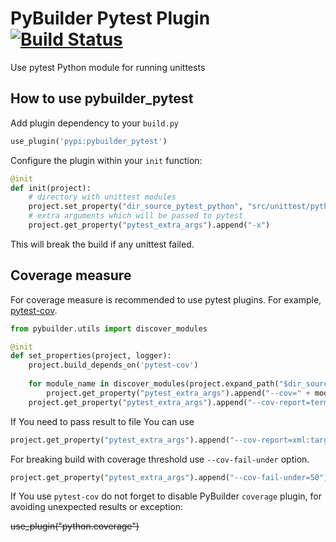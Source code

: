 PyBuilder Pytest Plugin [![Build Status](https://travis-ci.org/AlexeySanko/pybuilder_pytest.svg?branch=master)](https://travis-ci.org/AlexeySanko/pybuilder_pytest)
=======================

Use pytest Python module for running unittests

How to use pybuilder_pytest
----------------------------------

Add plugin dependency to your `build.py`
```python
use_plugin('pypi:pybuilder_pytest')
```

Configure the plugin within your `init` function:
```python
@init
def init(project):
    # directory with unittest modules
    project.set_property("dir_source_pytest_python", "src/unittest/python")
    # extra arguments which will be passed to pytest
    project.get_property("pytest_extra_args").append("-x")
```

This will break the build if any unittest failed.

Coverage measure
----------------------------------

For coverage measure is recommended to use pytest plugins.
For example, [pytest-cov](http://pytest-cov.readthedocs.io/en/latest/index.html).

```python
from pybuilder.utils import discover_modules

@init
def set_properties(project, logger):
    project.build_depends_on('pytest-cov')
    
    for module_name in discover_modules(project.expand_path("$dir_source_main_python")):
        project.get_property("pytest_extra_args").append("--cov=" + module_name)
    project.get_property("pytest_extra_args").append("--cov-report=term-missing")
```

If You need to pass result to file You can use 
```python
project.get_property("pytest_extra_args").append("--cov-report=xml:target/reports/pytest_coverage.xml")
```

For breaking build with coverage threshold use `--cov-fail-under` option.
```python
project.get_property("pytest_extra_args").append("--cov-fail-under=50")
``` 

If You use `pytest-cov` do not forget to disable PyBuilder `coverage` plugin, 
for avoiding unexpected results or exception:

~~use_plugin("python.coverage")~~
